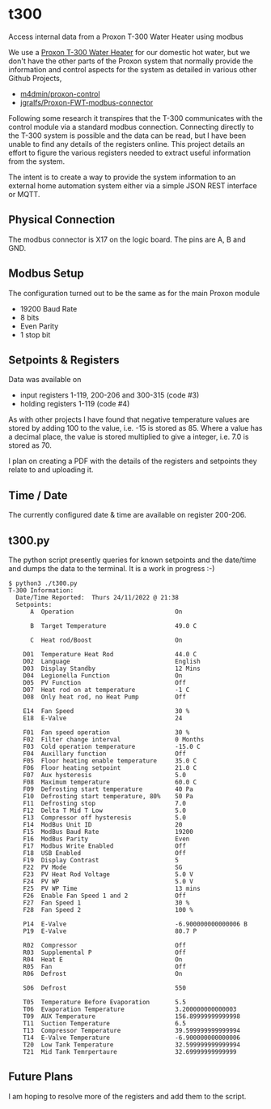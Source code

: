 # t300

Access internal data from a Proxon T-300 Water Heater using modbus

We use a [Proxon T-300 Water Heater](https://www.zimmermann-lueftung.de/komforttechnik/die-proxon-geraete/proxon-t300-trinkwasserwaermepumpe) for our domestic hot water, but we don't have the other parts of the Proxon system that normally provide the information and control aspects for the system as detailed in various other Github Projects,

- [m4dmin/proxon-control](https://github.com/m4dmin/proxon-control)
- [jgralfs/Proxon-FWT-modbus-connector](https://github.com/jgralfs/Proxon-FWT-modbus-connector)

Following some research it transpires that the T-300 communicates with the control module via a standard modbus connection. Connecting directly to the T-300 system is possible and the data can be read, but I have been unable to find any details of the registers online. This project details an effort to figure the various registers needed to extract useful information from the system.

The intent is to create a way to provide the system information to an external home automation system either via a simple JSON REST interface or MQTT.

## Physical Connection

The modbus connector is X17 on the logic board. The pins are A, B and GND.

## Modbus Setup

The configuration turned out to be the same as for the main Proxon module

- 19200 Baud Rate
- 8 bits
- Even Parity
- 1 stop bit

## Setpoints & Registers

Data was available on

- input registers 1-119, 200-206 and 300-315 (code #3)
- holding registers 1-119 (code #4)

As with other projects I have found that negative temperature values are stored by adding 100 to the value, i.e. -15 is stored as 85.
Where a value has a decimal place, the value is stored multiplied to give a integer, i.e. 7.0 is stored as 70.

I plan on creating a PDF with the details of the registers and setpoints they relate to and uploading it.

## Time / Date

The currently configured date & time are available on register 200-206.

## t300.py

The python script presently queries for known setpoints and the date/time and dumps the data to the terminal. It is a work in progress :-)

``` shell
$ python3 ./t300.py
T-300 Information:
  Date/Time Reported:  Thurs 24/11/2022 @ 21:38 
  Setpoints:
      A  Operation                            On 

      B  Target Temperature                   49.0 C

      C  Heat rod/Boost                       On 

    D01  Temperature Heat Rod                 44.0 C
    D02  Language                             English 
    D03  Display Standby                      12 Mins
    D04  Legionella Function                  On 
    D05  PV Function                          Off 
    D07  Heat rod on at temperature           -1 C
    D08  Only heat rod, no Heat Pump          Off 

    E14  Fan Speed                            30 %
    E18  E-Valve                              24 

    F01  Fan speed operation                  30 %
    F02  Filter change interval               0 Months
    F03  Cold operation temperature           -15.0 C
    F04  Auxillary function                   Off 
    F05  Floor heating enable temperature     35.0 C
    F06  Floor heating setpoint               21.0 C
    F07  Aux hysteresis                       5.0 
    F08  Maximum temperature                  60.0 C
    F09  Defrosting start temperature         40 Pa
    F10  Defrosting start temperature, 80%    50 Pa
    F11  Defrosting stop                      7.0 
    F12  Delta T Mid T Low                    5.0 
    F13  Compressor off hysteresis            5.0 
    F14  ModBus Unit ID                       20 
    F15  ModBus Baud Rate                     19200 
    F16  ModBus Parity                        Even 
    F17  Modbus Write Enabled                 Off 
    F18  USB Enabled                          Off 
    F19  Display Contrast                     5 
    F22  PV Mode                              SG 
    F23  PV Heat Rod Voltage                  5.0 V
    F24  PV WP                                5.0 V
    F25  PV WP Time                           13 mins
    F26  Enable Fan Speed 1 and 2             Off 
    F27  Fan Speed 1                          30 %
    F28  Fan Speed 2                          100 %

    P14  E-Valve                              -6.900000000000006 B
    P19  E-Valve                              80.7 P

    R02  Compressor                           Off 
    R03  Supplemental P                       Off 
    R04  Heat E                               On 
    R05  Fan                                  Off 
    R06  Defrost                              On 

    S06  Defrost                              550 

    T05  Temperature Before Evaporation       5.5 
    T06  Evaporation Temperature              3.200000000000003 
    T09  AUX Temperature                      156.89999999999998 
    T11  Suction Temperature                  6.5 
    T13  Compressor Temperature               39.599999999999994 
    T14  E-Valve Temperature                  -6.900000000000006 
    T20  Low Tank Temperature                 32.599999999999994 
    T21  Mid Tank Temrpertaure                32.69999999999999
```

## Future Plans

I am hoping to resolve more of the registers and add them to the script.
